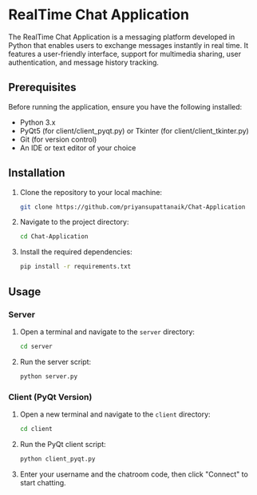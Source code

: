 # RealTime Chat Application

The RealTime Chat Application is a messaging platform developed in Python that enables users to exchange messages instantly in real time. It features a user-friendly interface, support for multimedia sharing, user authentication, and message history tracking.

## Prerequisites

Before running the application, ensure you have the following installed:
- Python 3.x
- PyQt5 (for client/client_pyqt.py) or Tkinter (for client/client_tkinter.py)
- Git (for version control)
- An IDE or text editor of your choice

## Installation

1. Clone the repository to your local machine:
   ```bash
   git clone https://github.com/priyansupattanaik/Chat-Application
   ```

2. Navigate to the project directory:
   ```bash
   cd Chat-Application
   ```

3. Install the required dependencies:
   ```bash
   pip install -r requirements.txt
   ```

## Usage

### Server

1. Open a terminal and navigate to the `server` directory:
   ```bash
   cd server
   ```

2. Run the server script:
   ```bash
   python server.py
   ```

### Client (PyQt Version)

1. Open a new terminal and navigate to the `client` directory:
   ```bash
   cd client
   ```

2. Run the PyQt client script:
   ```bash
   python client_pyqt.py
   ```

3. Enter your username and the chatroom code, then click "Connect" to start chatting.
